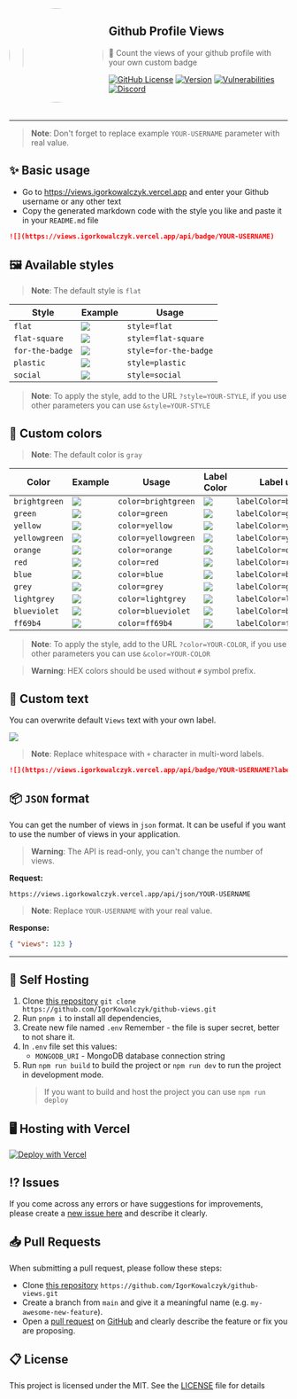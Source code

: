 <img width="170" height="170" align="left" style="float: left; margin: 0 10px 0 0; border-radius: 50%;" src="https://views.igorkowalczyk.vercel.app/favicons/android-chrome-144x144.png">

## Github Profile Views

> 👀 Count the views of your github profile with your own custom badge

[![GitHub License](https://img.shields.io/github/license/igorkowalczyk/github-views?color=%2334D058&logo=github&style=flat-square&label=License)](https://github.com/igorkowalczyk/github-views/blob/main/license.md)
[![Version](https://img.shields.io/github/v/release/igorkowalczyk/github-views?color=%2334D058&logo=github&style=flat-square&label=Version)](https://github.com/igorkowalczyk/github-views/releases)
[![Vulnerabilities](https://img.shields.io/snyk/vulnerabilities/github/igorkowalczyk/github-views?color=%2334D058&logo=github&style=flat-square&label=Vulnerabilities)](https://github.com/igorkowalczyk/github-views)
[![Discord](https://img.shields.io/discord/666599184844980224?color=%2334D058&logo=discord&style=flat-square&logoColor=fff&label=Discord)](https://igorkowalczyk.dev/discord)
<br><br><br>

---

> **Note**:
> Don't forget to replace example `YOUR-USERNAME` parameter with real value.

## ✨ Basic usage
 - Go to https://views.igorkowalczyk.vercel.app and enter your Github username or any other text
 - Copy the generated markdown code with the style you like and paste it in your `README.md` file
 
```markdown
![](https://views.igorkowalczyk.vercel.app/api/badge/YOUR-USERNAME)
```

## 🖼️ Available styles

> **Note**:
> The default style is `flat`

| Style | Example | Usage |
| ----- | ---- | ---- |
| `flat` | ![](https://views.igorkowalczyk.vercel.app/api/badge/example?style=flat&display=true) | `style=flat` |
| `flat-square` | ![](https://views.igorkowalczyk.vercel.app/api/badge/example?style=flat-square&display=true) | `style=flat-square` |
| `for-the-badge` | ![](https://views.igorkowalczyk.vercel.app/api/badge/example?style=for-the-badge&display=true) | `style=for-the-badge` |
| `plastic` | ![](https://views.igorkowalczyk.vercel.app/api/badge/example?style=plastic&display=true) | `style=plastic` |
| `social` | ![](https://views.igorkowalczyk.vercel.app/api/badge/example?style=social&display=true) | `style=social` |

> **Note**:
> To apply the style, add to the URL `?style=YOUR-STYLE`, if you use other parameters you can use `&style=YOUR-STYLE`

## 🎨 Custom colors

> **Note**:
> The default color is `gray`

| Color | Example | Usage | Label Color | Label usage | 
| ----- | ---- | ---- | ---- |  ---- | 
| `brightgreen` | ![](https://views.igorkowalczyk.vercel.app/api/badge/example?style=flat&display=true&color=brightgreen) | `color=brightgreen`  | ![](https://views.igorkowalczyk.vercel.app/api/badge/example?style=flat&display=true&labelColor=brightgreen) | `labelColor=brightgreen` |
| `green` | ![](https://views.igorkowalczyk.vercel.app/api/badge/example?style=flat&display=true&color=green) | `color=green` | ![](https://views.igorkowalczyk.vercel.app/api/badge/example?style=flat&display=true&labelColor=green) | `labelColor=green` |
| `yellow` | ![](https://views.igorkowalczyk.vercel.app/api/badge/example?style=flat&display=true&color=yellow) | `color=yellow` |  ![](https://views.igorkowalczyk.vercel.app/api/badge/example?style=flat&display=true&labelColor=yellow) | `labelColor=yellow` |
| `yellowgreen` | ![](https://views.igorkowalczyk.vercel.app/api/badge/example?style=flat&display=true&color=yellowgreen) | `color=yellowgreen` | ![](https://views.igorkowalczyk.vercel.app/api/badge/example?style=flat&display=true&labelColor=yellowgreen) | `labelColor=yellowgreen` |
| `orange` | ![](https://views.igorkowalczyk.vercel.app/api/badge/example?style=flat&display=true&color=orange) | `color=orange` | ![](https://views.igorkowalczyk.vercel.app/api/badge/example?style=flat&display=true&labelColor=orange) | `labelColor=orange` |
| `red` | ![](https://views.igorkowalczyk.vercel.app/api/badge/example?style=flat&display=true&color=red) | `color=red` | ![](https://views.igorkowalczyk.vercel.app/api/badge/example?style=flat&display=true&labelColor=red) | `labelColor=red` |
| `blue` | ![](https://views.igorkowalczyk.vercel.app/api/badge/example?style=flat&display=true&color=blue) | `color=blue` | ![](https://views.igorkowalczyk.vercel.app/api/badge/example?style=flat&display=true&labelColor=blue) | `labelColor=blue` |
| `grey` | ![](https://views.igorkowalczyk.vercel.app/api/badge/example?style=flat&display=true&color=grey) | `color=grey` | ![](https://views.igorkowalczyk.vercel.app/api/badge/example?style=flat&display=true&labelColor=grey) | `labelColor=grey` | ![](https://views.igorkowalczyk.vercel.app/api/badge/example?style=flat&display=true&labelColor=lightgrey) | `labelColor=lightgrey` |
| `lightgrey` | ![](https://views.igorkowalczyk.vercel.app/api/badge/example?style=flat&display=true&color=lightgrey) | `color=lightgrey` | ![](https://views.igorkowalczyk.vercel.app/api/badge/example?style=flat&display=true&labelColor=lightgrey) | `labelColor=lightgrey` |
| `blueviolet` | ![](https://views.igorkowalczyk.vercel.app/api/badge/example?style=flat&display=true&color=blueviolet) | `color=blueviolet` | ![](https://views.igorkowalczyk.vercel.app/api/badge/example?style=flat&display=true&labelColor=blueviolet) | `labelColor=blueviolet` |
| `ff69b4` | ![](https://views.igorkowalczyk.vercel.app/api/badge/example?style=flat&display=true&color=ff69b4) | `color=ff69b4` | ![](https://views.igorkowalczyk.vercel.app/api/badge/example?style=flat&display=true&labelColor=ff69b4) | `labelColor=ff69b4` |

> **Note**:
> To apply the style, add to the URL `?color=YOUR-COLOR`, if you use other parameters you can use `&color=YOUR-COLOR`

> **Warning**:
> HEX colors should be used without `#` symbol prefix.

## 📝 Custom text

You can overwrite default `Views` text with your own label.

![](https://views.igorkowalczyk.vercel.app/api/badge/example?label=Your+own+label&display=true&color=blue)

> **Note**:
> Replace whitespace with `+` character in multi-word labels.

```markdown
![](https://views.igorkowalczyk.vercel.app/api/badge/YOUR-USERNAME?label=Your+own+label)
```

## 📦 `JSON` format

You can get the number of views in `json` format. It can be useful if you want to use the number of views in your application.

> **Warning**:
> The API is read-only, you can't change the number of views.

**Request:**
```
https://views.igorkowalczyk.vercel.app/api/json/YOUR-USERNAME
```
> **Note**:
> Replace `YOUR-USERNAME` with your real value.

**Response:**
```json
{ "views": 123 }
```

---

## 🔩 Self Hosting

1. Clone [this repository](https://github.com/igorkowalczyk/github-views) `git clone https://github.com/IgorKowalczyk/github-views.git`
2. Run `pnpm i` to install all dependencies,
4. Create new file named `.env` Remember - the file is super secret, better to not share it.
5. In `.env` file set this values:
   - `MONGODB_URI` - MongoDB database connection string
6. Run `npm run build` to build the project or `npm run dev` to run the project in development mode.
   > If you want to build and host the project you can use `npm run deploy`

## 🖥️ Hosting with Vercel

[![Deploy with Vercel](https://vercel.com/button)](https://vercel.com/new/clone?repository-url=https%3A%2F%2Fgithub.com%2Figorkowalczyk%2Fgithub-views&env=MONGODB_URI&envDescription=Environment%20Variables%20Docs&envLink=https%3A%2F%2Fgithub.com%2FIgorKowalczyk%2Fviews%23-self-hosting&project-name=views&repo-name=igorkowalczyk-views&demo-title=Example%20deploy&demo-description=Example%20production%20deploy%20from%20Github%20Repository&demo-url=https%3A%2F%2Fviews.igorkowalczyk.dev&demo-image=https%3A%2F%2Fi.imgur.com%2FfmB8Tvl.png)

## ⁉️ Issues

If you come across any errors or have suggestions for improvements, please create a [new issue here](https://github.com/igorkowalczyk/github-views/issues) and describe it clearly.


## 📥 Pull Requests

When submitting a pull request, please follow these steps:

- Clone [this repository](https://github.com/igorkowalczyk/github-views) `https://github.com/IgorKowalczyk/github-views.git`
- Create a branch from `main` and give it a meaningful name (e.g. `my-awesome-new-feature`).
- Open a [pull request](https://github.com/igorkowalczyk/github-views/pulls) on [GitHub](https://github.com/) and clearly describe the feature or fix you are proposing.

## 📋 License

This project is licensed under the MIT. See the [LICENSE](https://github.com/igorkowalczyk/github-views/blob/main/license.md) file for details
